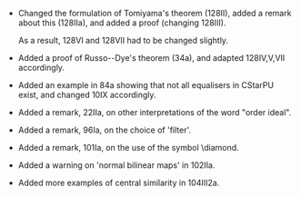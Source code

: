 * Changed the formulation of Tomiyama's theorem (128II),
    added a remark about this (128IIa), and added a proof
    (changing 128III).
    
    As a result, 128VI and 128VII had to be changed slightly.

* Added a proof of Russo--Dye's theorem (34a), and adapted
  128IV,V,VII accordingly.

* Added an example in 84a showing that not all equalisers in CStarPU exist,
  and changed 10IX accordingly.

* Added a remark, 22IIa, on other interpretations of the word "order ideal".

* Added a remark, 96Ia, on the choice of 'filter'.

* Added a remark, 101Ia, on the use of the symbol \diamond.

* Added a warning on 'normal bilinear maps' in 102IIa.

* Added more examples of central similarity in 104III2a.




   
